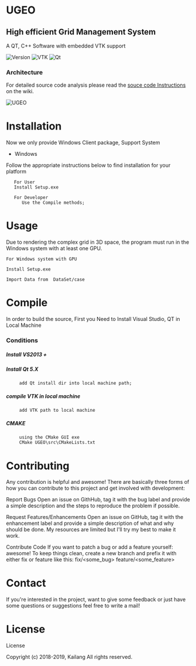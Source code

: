 # UGEO

## High efficient Grid Management System

A QT, C++ Software with embedded VTK support

![Version](https://img.shields.io/badge/version-1.0.0-blue.svg)
![VTK](https://img.shields.io/badge/VTK-8.2.0-red.svg)
![Qt](https://img.shields.io/badge/Qt-5.12.1-green.svg)


### Architecture

For detailed source code analysis please read the [souce code Instructions](https://github.com/superkailang/UGEO/blob/master/wiki/souce_code.md) on the wiki.

![UGEO](https://vueproject-1253784566.cos.ap-chengdu.myqcloud.com/github/%E5%BE%AE%E4%BF%A1%E6%88%AA%E5%9B%BE_20191129205306.png)



# Installation

Now we only provide Windows Client package, 
Support System 
* Windows

Follow the appropriate instructions below to find installation for your platform 

```
   For User
   Install Setup.exe
   
   For Developer
      Use the Compile methods;
```

# Usage
  
  Due to rendering the complex grid in 3D space, the program must run in the Windows system with at least one GPU.
  
  ```
  For Windows system with GPU
  
  Install Setup.exe
  
  Import Data from  DataSet/case
  ```

# Compile 
In order to build the source, First you Need to Install Visual Studio, QT in Local Machine
    
   ### Conditions
   ##### Install VS2013 + 
   ##### Install Qt 5.X 
         add Qt install dir into local machine path; 
   ##### compile VTK in local machine
         add VTK path to local machine
   ##### CMAKE 
         using the CMake GUI exe
         CMake UGEO\src\CMakeLists.txt
		 
# Contributing
Any contribution is helpful and awesome! There are basically three forms of how you can contribute to this project and get involved with development:

Report Bugs
Open an issue on GithHub, tag it with the bug label and provide a simple description and the steps to reproduce the problem if possible.

Request Features/Enhancements
Open an issue on GitHub, tag it with the enhancement label and provide a simple description of what and why should be done. My resources are limited but I'll try my best to make it work.

Contribute Code
If you want to patch a bug or add a feature yourself: awesome! To keep things clean, create a new branch and prefix it with either fix or feature like this:
fix/<some_bug>
feature/<some_feature>

# Contact
If you're interested in the project, want to give some feedback or just have some questions or suggestions
feel free to write a mail! 

# License
License

Copyright (c) 2018-2019, Kailang All rights reserved.
 